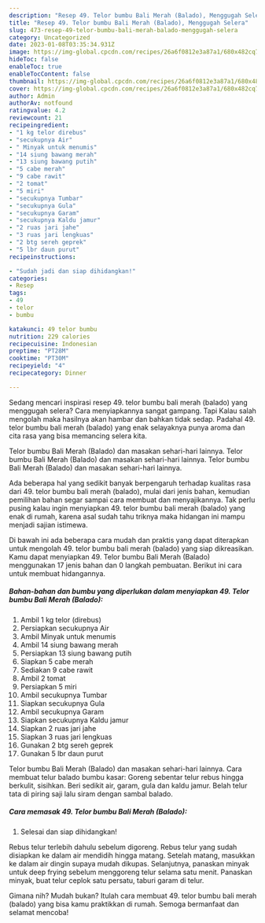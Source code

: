 ```yaml
---
description: "Resep 49. Telor bumbu Bali Merah (Balado), Menggugah Selera"
title: "Resep 49. Telor bumbu Bali Merah (Balado), Menggugah Selera"
slug: 473-resep-49-telor-bumbu-bali-merah-balado-menggugah-selera
category: Uncategorized
date: 2023-01-08T03:35:34.931Z
image: https://img-global.cpcdn.com/recipes/26a6f0812e3a87a1/680x482cq70/49-telor-bumbu-bali-merah-balado-foto-resep-utama.jpg
hideToc: false
enableToc: true
enableTocContent: false
thumbnail: https://img-global.cpcdn.com/recipes/26a6f0812e3a87a1/680x482cq70/49-telor-bumbu-bali-merah-balado-foto-resep-utama.jpg
cover: https://img-global.cpcdn.com/recipes/26a6f0812e3a87a1/680x482cq70/49-telor-bumbu-bali-merah-balado-foto-resep-utama.jpg
author: Admin
authorAv: notfound
ratingvalue: 4.2
reviewcount: 21
recipeingredient:
- "1 kg telor direbus"
- "secukupnya Air"
- " Minyak untuk menumis"
- "14 siung bawang merah"
- "13 siung bawang putih"
- "5 cabe merah"
- "9 cabe rawit"
- "2 tomat"
- "5 miri"
- "secukupnya Tumbar"
- "secukupnya Gula"
- "secukupnya Garam"
- "secukupnya Kaldu jamur"
- "2 ruas jari jahe"
- "3 ruas jari lengkuas"
- "2 btg sereh geprek"
- "5 lbr daun purut"
recipeinstructions:

- "Sudah jadi dan siap dihidangkan!"
categories:
- Resep
tags:
- 49
- telor
- bumbu

katakunci: 49 telor bumbu 
nutrition: 229 calories
recipecuisine: Indonesian
preptime: "PT28M"
cooktime: "PT30M"
recipeyield: "4"
recipecategory: Dinner

---
```



Sedang mencari inspirasi resep 49. telor bumbu bali merah (balado) yang menggugah selera? Cara menyiapkannya sangat gampang. Tapi Kalau salah mengolah maka hasilnya akan hambar dan bahkan tidak sedap. Padahal 49. telor bumbu bali merah (balado) yang enak selayaknya punya aroma dan cita rasa yang bisa memancing selera kita.


Telor bumbu Bali Merah (Balado) dan masakan sehari-hari lainnya. Telor bumbu Bali Merah (Balado) dan masakan sehari-hari lainnya. Telor bumbu Bali Merah (Balado) dan masakan sehari-hari lainnya.

Ada beberapa hal yang sedikit banyak berpengaruh terhadap kualitas rasa dari 49. telor bumbu bali merah (balado), mulai dari jenis bahan, kemudian pemilihan bahan segar sampai cara membuat dan menyajikannya. Tak perlu pusing kalau ingin menyiapkan 49. telor bumbu bali merah (balado) yang enak di rumah, karena asal sudah tahu triknya maka hidangan ini mampu menjadi sajian istimewa.


Di bawah ini ada beberapa cara mudah dan praktis yang dapat diterapkan untuk mengolah 49. telor bumbu bali merah (balado) yang siap dikreasikan. Kamu dapat menyiapkan 49. Telor bumbu Bali Merah (Balado) menggunakan 17 jenis bahan dan 0 langkah pembuatan. Berikut ini cara untuk membuat hidangannya.

<!--inarticleads1-->

##### Bahan-bahan dan bumbu yang diperlukan dalam menyiapkan 49. Telor bumbu Bali Merah (Balado):

1. Ambil 1 kg telor (direbus)
1. Persiapkan secukupnya Air
1. Ambil  Minyak untuk menumis
1. Ambil 14 siung bawang merah
1. Persiapkan 13 siung bawang putih
1. Siapkan 5 cabe merah
1. Sediakan 9 cabe rawit
1. Ambil 2 tomat
1. Persiapkan 5 miri
1. Ambil secukupnya Tumbar
1. Siapkan secukupnya Gula
1. Ambil secukupnya Garam
1. Siapkan secukupnya Kaldu jamur
1. Siapkan 2 ruas jari jahe
1. Siapkan 3 ruas jari lengkuas
1. Gunakan 2 btg sereh geprek
1. Gunakan 5 lbr daun purut


Telor bumbu Bali Merah (Balado) dan masakan sehari-hari lainnya. Cara membuat telur balado bumbu kasar: Goreng sebentar telur rebus hingga berkulit, sisihkan. Beri sedikit air, garam, gula dan kaldu jamur. Belah telur tata di piring saji lalu siram dengan sambal balado. 

<!--inarticleads2-->

##### Cara memasak 49. Telor bumbu Bali Merah (Balado):


1. Selesai dan siap dihidangkan!

Rebus telur terlebih dahulu sebelum digoreng. Rebus telur yang sudah disiapkan ke dalam air mendidih hingga matang. Setelah matang, masukkan ke dalam air dingin supaya mudah dikupas. Selanjutnya, panaskan minyak untuk deep frying sebelum menggoreng telur selama satu menit. Panaskan minyak, buat telur ceplok satu persatu, taburi garam di telur. 

Gimana nih? Mudah bukan? Itulah cara membuat 49. telor bumbu bali merah (balado) yang bisa kamu praktikkan di rumah. Semoga bermanfaat dan selamat mencoba!
